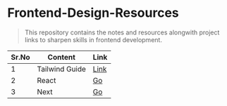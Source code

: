 # Frontend-Design-Resources
> This repository contains the notes and resources alongwith project links to sharpen skills in frontend development.

| Sr.No | Content      | Link                |
|-------|--------------|---------------------|
| 1     | Tailwind Guide | [Link](#introduction) |
| 2     | React        | [Go](#usage)        |
| 3     | Next      | [Go](#license)      |
